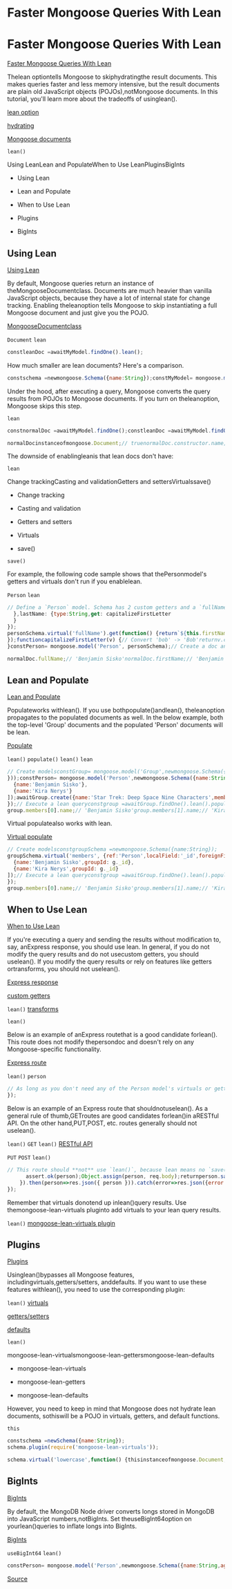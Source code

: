 # Faster Mongoose Queries With Lean


# Faster Mongoose Queries With Lean

[Faster Mongoose Queries With Lean](#faster-mongoose-queries-with-lean)


Thelean optiontells Mongoose to skiphydratingthe result documents. This
makes queries faster and less memory intensive, but the result documents are
plain old JavaScript objects (POJOs),notMongoose documents.
In this tutorial, you'll learn more about the tradeoffs of usinglean().

[lean option](../api/query.html#query_Query-lean)

[hydrating](../api/model.html#model_Model-hydrate)

[Mongoose documents](../documents.html)

`lean()`

Using LeanLean and PopulateWhen to Use LeanPluginsBigInts

- Using Lean

- Lean and Populate

- When to Use Lean

- Plugins

- BigInts


## Using Lean

[Using Lean](#using-lean)


By default, Mongoose queries return an instance of theMongooseDocumentclass. Documents are much
heavier than vanilla JavaScript objects, because they have a lot of internal
state for change tracking. Enabling theleanoption tells Mongoose to skip
instantiating a full Mongoose document and just give you the POJO.

[MongooseDocumentclass](../api/document.html#Document)

`Document`
`lean`

```javascript
constleanDoc =awaitMyModel.findOne().lean();
```


How much smaller are lean documents? Here's a comparison.


```javascript
constschema =newmongoose.Schema({name:String});constMyModel= mongoose.model('Test', schema);awaitMyModel.create({name:'test'});constnormalDoc =awaitMyModel.findOne();// To enable the `lean` option for a query, use the `lean()` function.constleanDoc =awaitMyModel.findOne().lean();v8Serialize(normalDoc).length;// approximately 180v8Serialize(leanDoc).length;// approximately 55, about 3x smaller!// In case you were wondering, the JSON form of a Mongoose doc is the same// as the POJO. This additional memory only affects how much memory your// Node.js process uses, not how much data is sent over the network.JSON.stringify(normalDoc).length===JSON.stringify(leanDoc).length;// true
```


Under the hood, after executing a query, Mongoose converts the query results
from POJOs to Mongoose documents. If you turn on theleanoption, Mongoose
skips this step.

`lean`

```javascript
constnormalDoc =awaitMyModel.findOne();constleanDoc =awaitMyModel.findOne().lean();

normalDocinstanceofmongoose.Document;// truenormalDoc.constructor.name;// 'model'leanDocinstanceofmongoose.Document;// falseleanDoc.constructor.name;// 'Object'
```


The downside of enablingleanis that lean docs don't have:

`lean`

Change trackingCasting and validationGetters and settersVirtualssave()

- Change tracking

- Casting and validation

- Getters and setters

- Virtuals

- save()

`save()`

For example, the following code sample shows that thePersonmodel's getters
and virtuals don't run if you enablelean.

`Person`
`lean`

```javascript
// Define a `Person` model. Schema has 2 custom getters and a `fullName`// virtual. Neither the getters nor the virtuals will run if lean is enabled.constpersonSchema =newmongoose.Schema({firstName: {type:String,get: capitalizeFirstLetter
  },lastName: {type:String,get: capitalizeFirstLetter
  }
});
personSchema.virtual('fullName').get(function() {return`${this.firstName}${this.lastName}`;
});functioncapitalizeFirstLetter(v) {// Convert 'bob' -> 'Bob'returnv.charAt(0).toUpperCase() + v.substring(1);
}constPerson= mongoose.model('Person', personSchema);// Create a doc and load it as a lean docawaitPerson.create({firstName:'benjamin',lastName:'sisko'});constnormalDoc =awaitPerson.findOne();constleanDoc =awaitPerson.findOne().lean();

normalDoc.fullName;// 'Benjamin Sisko'normalDoc.firstName;// 'Benjamin', because of `capitalizeFirstLetter()`normalDoc.lastName;// 'Sisko', because of `capitalizeFirstLetter()`leanDoc.fullName;// undefinedleanDoc.firstName;// 'benjamin', custom getter doesn't runleanDoc.lastName;// 'sisko', custom getter doesn't run
```


## Lean and Populate

[Lean and Populate](#lean-and-populate)


Populateworks withlean(). If you
use bothpopulate()andlean(), theleanoption propagates to the
populated documents as well. In the below example, both the top-level
'Group' documents and the populated 'Person' documents will be lean.

[Populate](../populate.html)

`lean()`
`populate()`
`lean()`
`lean`

```javascript
// Create modelsconstGroup= mongoose.model('Group',newmongoose.Schema({name:String,members: [{type: mongoose.ObjectId,ref:'Person'}]
}));constPerson= mongoose.model('Person',newmongoose.Schema({name:String}));// Initialize dataconstpeople =awaitPerson.create([
  {name:'Benjamin Sisko'},
  {name:'Kira Nerys'}
]);awaitGroup.create({name:'Star Trek: Deep Space Nine Characters',members: people.map(p=>p._id)
});// Execute a lean queryconstgroup =awaitGroup.findOne().lean().populate('members');
group.members[0].name;// 'Benjamin Sisko'group.members[1].name;// 'Kira Nerys'// Both the `group` and the populated `members` are lean.groupinstanceofmongoose.Document;// falsegroup.members[0]instanceofmongoose.Document;// falsegroup.members[1]instanceofmongoose.Document;// false
```


Virtual populatealso works with lean.

[Virtual populate](../populate.html#populate-virtuals)


```javascript
// Create modelsconstgroupSchema =newmongoose.Schema({name:String});
groupSchema.virtual('members', {ref:'Person',localField:'_id',foreignField:'groupId'});constGroup= mongoose.model('Group', groupSchema);constPerson= mongoose.model('Person',newmongoose.Schema({name:String,groupId: mongoose.ObjectId}));// Initialize dataconstg =awaitGroup.create({name:'DS9 Characters'});awaitPerson.create([
  {name:'Benjamin Sisko',groupId: g._id},
  {name:'Kira Nerys',groupId: g._id}
]);// Execute a lean queryconstgroup =awaitGroup.findOne().lean().populate({path:'members',options: {sort: {name:1} }
});
group.members[0].name;// 'Benjamin Sisko'group.members[1].name;// 'Kira Nerys'// Both the `group` and the populated `members` are lean.groupinstanceofmongoose.Document;// falsegroup.members[0]instanceofmongoose.Document;// falsegroup.members[1]instanceofmongoose.Document;// false
```


## When to Use Lean

[When to Use Lean](#when-to-use-lean)


If you're executing a query and sending the results without modification to,
say, anExpress response, you should
use lean. In general, if you do not modify the query results and do not usecustom getters, you should uselean(). If you modify the query results or rely on features like getters
ortransforms, you should not
uselean().

[Express response](http://expressjs.com/en/4x/api.html#res)

[custom getters](../api/schematype.html#schematype_SchemaType-get)

`lean()`
[transforms](../api/document.html#document_Document-toObject)

`lean()`

Below is an example of anExpress routethat is a good candidate forlean(). This route does not modify thepersondoc and doesn't rely on any Mongoose-specific functionality.

[Express route](http://expressjs.com/en/guide/routing.html)

`lean()`
`person`

```javascript
// As long as you don't need any of the Person model's virtuals or getters,// you can use `lean()`.app.get('/person/:id',function(req, res) {Person.findOne({_id: req.params.id}).lean().then(person=>res.json({ person })).catch(error=>res.json({error: error.message}));
});
```


Below is an example of an Express route that shouldnotuselean(). As
a general rule of thumb,GETroutes are good candidates forlean()in aRESTful API.
On the other hand,PUT,POST, etc. routes generally should not uselean().

`lean()`
`GET`
`lean()`
[RESTful API](https://en.wikipedia.org/wiki/Representational_state_transfer)

`PUT`
`POST`
`lean()`

```javascript
// This route should **not** use `lean()`, because lean means no `save()`.app.put('/person/:id',function(req, res) {Person.findOne({_id: req.params.id}).then(person=>{
      assert.ok(person);Object.assign(person, req.body);returnperson.save();
    }).then(person=>res.json({ person })).catch(error=>res.json({error: error.message}));
});
```


Remember that virtuals donotend up inlean()query results. Use themongoose-lean-virtuals pluginto add virtuals to your lean query results.

`lean()`
[mongoose-lean-virtuals plugin](http://plugins.mongoosejs.io/plugins/lean-virtuals)


## Plugins

[Plugins](#plugins)


Usinglean()bypasses all Mongoose features, includingvirtuals,getters/setters,
anddefaults. If you want to
use these features withlean(), you need to use the corresponding plugin:

`lean()`
[virtuals](virtuals.html)

[getters/setters](getters-setters.html)

[defaults](../api/schematype.html#schematype_SchemaType-default)

`lean()`

mongoose-lean-virtualsmongoose-lean-gettersmongoose-lean-defaults

- mongoose-lean-virtuals

- mongoose-lean-getters

- mongoose-lean-defaults


However, you need to keep in mind that Mongoose does not hydrate lean documents,
sothiswill be a POJO in virtuals, getters, and default functions.

`this`

```javascript
constschema =newSchema({name:String});
schema.plugin(require('mongoose-lean-virtuals'));

schema.virtual('lowercase',function() {thisinstanceofmongoose.Document;// falsethis.name;// Worksthis.get('name');// Crashes because `this` is not a Mongoose document.});
```


## BigInts

[BigInts](#bigints)


By default, the MongoDB Node driver converts longs stored in MongoDB into JavaScript numbers,notBigInts.
Set theuseBigInt64option on yourlean()queries to inflate longs into BigInts.

[BigInts](https://thecodebarbarian.com/an-overview-of-bigint-in-node-js.html)

`useBigInt64`
`lean()`

```javascript
constPerson= mongoose.model('Person',newmongoose.Schema({name:String,age:BigInt}));// Mongoose will convert `age` to a BigIntconst{ age } =awaitPerson.create({name:'Benjamin Sisko',age:37});typeofage;// 'bigint'// By default, if you store a document with a BigInt property in MongoDB and you// load the document with `lean()`, the BigInt property will be a numberletperson =awaitPerson.findOne({name:'Benjamin Sisko'}).lean();typeofperson.age;// 'number'// Set the `useBigInt64` option to opt in to converting MongoDB longs to BigInts.person =awaitPerson.findOne({name:'Benjamin Sisko'}).setOptions({useBigInt64:true}).lean();typeofperson.age;// 'bigint'
```


[Source](https://mongoosejs.com/docs/tutorials/lean.html)
